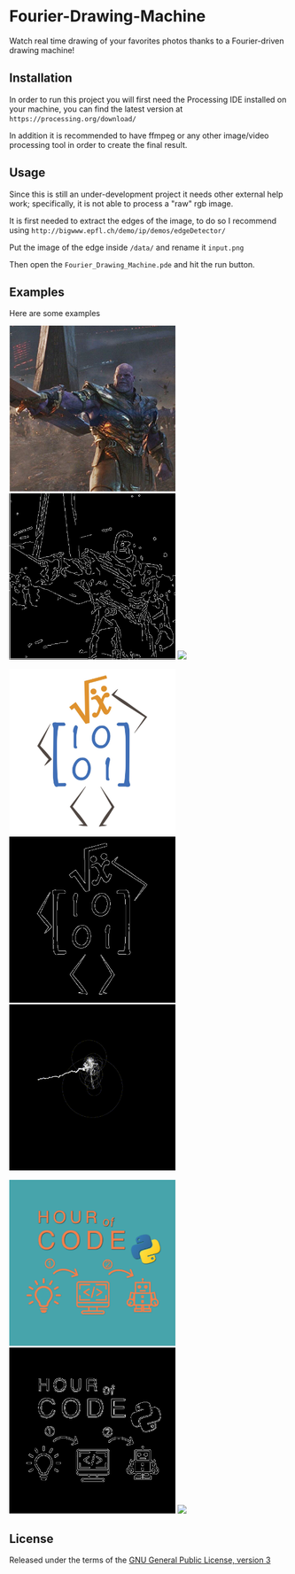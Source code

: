 # Fourier-Drawing-Machine
Watch real time drawing of your favorites photos thanks to a Fourier-driven drawing machine!

## Installation
In order to run this project you will first need the Processing IDE installed on your machine, you can find the latest version at ```https://processing.org/download/```


In addition it is recommended to have ffmpeg or any other image/video processing tool in order to create the final result. 

## Usage
Since this is still an under-development project it needs other external help work; specifically, it is not able to process a "raw" rgb image.

It is first needed to extract the edges of the image, to do so I recommend using ```http://bigwww.epfl.ch/demo/ip/demos/edgeDetector/```

Put the image of the edge inside  ```/data/``` and rename it  ```input.png```

Then open the ```Fourier_Drawing_Machine.pde``` and hit the run button.

## Examples

Here are some examples

<p>
  <img src= https://github.com/LukeTheWalker/Fourier-Drawing-Machine/blob/master/examples/Thanos/Thanos.png width="300" /> 
  <img src= https://github.com/LukeTheWalker/Fourier-Drawing-Machine/blob/master/examples/Thanos/ThanosEdges.png width="300" /> 
  <img src= https://github.com/LukeTheWalker/Fourier-Drawing-Machine/blob/master/examples/Thanos/Thanos.gif width="300" /> 
</p>


<p>
  <img src= https://github.com/LukeTheWalker/Fourier-Drawing-Machine/blob/master/examples/BoggioLeraLogo/BoggioLera.png width="300" /> 
  <img src= https://github.com/LukeTheWalker/Fourier-Drawing-Machine/blob/master/examples/BoggioLeraLogo/BoggioLeraEdges.png width="300" /> 
  <img src= https://github.com/LukeTheWalker/Fourier-Drawing-Machine/blob/master/examples/BoggioLeraLogo/BoggioLera.gif width="300" /> 
</p>


<p>
  <img src= https://github.com/LukeTheWalker/Fourier-Drawing-Machine/blob/master/examples/HourOfCodeLogo/HourOfCode.png width="300" /> 
  <img src= https://github.com/LukeTheWalker/Fourier-Drawing-Machine/blob/master/examples/HourOfCodeLogo/HourOfCodeEdges.png width="300" /> 
  <img src= https://github.com/LukeTheWalker/Fourier-Drawing-Machine/blob/master/examples/HourOfCodeLogo/HourOfCode.gif width="300" /> 
</p>

## License

Released under the terms of the [GNU General Public License, version 3](https://gnu.org/licenses/gpl.html)

[Thanos]: https://github.com/LukeTheWalker/Fourier-Drawing-Machine/blob/master/examples/Thanos/Thanos.png
[ThanosEdge]: https://github.com/LukeTheWalker/Fourier-Drawing-Machine/blob/master/examples/Thanos/ThanosEdges.png
[ThanosGif]: https://github.com/LukeTheWalker/Fourier-Drawing-Machine/blob/master/examples/Thanos/Thanos.gif
[BoggioLeraLogo]: https://github.com/LukeTheWalker/Fourier-Drawing-Machine/blob/master/examples/BoggioLeraLogo/BoggioLera.png
[BoggioLeraLogoEdge]: https://github.com/LukeTheWalker/Fourier-Drawing-Machine/blob/master/examples/BoggioLeraLogo/BoggioLeraEdges.png
[BoggioLeraLogoGif]: https://github.com/LukeTheWalker/Fourier-Drawing-Machine/blob/master/examples/BoggioLeraLogo/BoggioLera.gif
[HourOfCodeLogo]: https://github.com/LukeTheWalker/Fourier-Drawing-Machine/blob/master/examples/HourOfCodeLogo/HourOfCode.png
[HourOfCodeLogoEdge]: https://github.com/LukeTheWalker/Fourier-Drawing-Machine/blob/master/examples/HourOfCodeLogo/HourOfCodeEdges.png
[HourOfCodeLogoGif]: https://github.com/LukeTheWalker/Fourier-Drawing-Machine/blob/master/examples/HourOfCodeLogo/HourOfCode.gif
